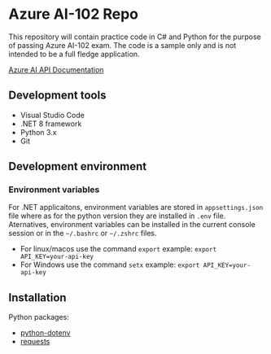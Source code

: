 # Azure AI-102 Repo

This repository will contain practice code in C# and Python for the purpose of passing Azure AI-102 exam. 
The code is a sample only and is not intended to be a full fledge application.

[Azure AI API Documentation](https://eastus.dev.cognitive.microsoft.com/)

## Development tools
- Visual Studio Code
- .NET 8 framework
- Python 3.x
- Git

## Development environment

### Environment variables
For .NET applicaitons, environment variables are stored in `appsettings.json` file where as for the python version they are installed in `.env` file.
Aternatives, environment variables can be installed in the current console session or in the `~/.bashrc` or `~/.zshrc` files.
- For linux/macos use the command `export`
    example: `export API_KEY=your-api-key`
- For Windows use the command `setx`
    example: `export API_KEY=your-api-key`
    
## Installation

Python packages:
- [python-dotenv](https://pypi.org/project/python-dotenv/)
- [requests](https://pypi.org/project/requests/)
